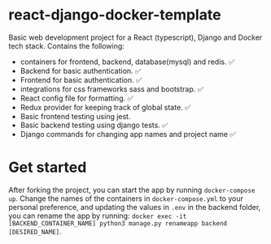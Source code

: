 # react-django-docker-template
Basic web development project for a React (typescript), Django and Docker tech stack. Contains the following:
- containers for frontend, backend, database(mysql) and redis. ✅
- Backend for basic authentication. ✅
- Frontend for basic authentication. ✅
- integrations for css frameworks sass and bootstrap. ✅
- React config file for formatting. ✅
- Redux provider for keeping track of global state. ✅
- Basic frontend testing using jest. 
- Basic backend testing using django tests. ✅
- Django commands for changing app names and project name ✅


# Get started
After forking the project, you can start the app by running `docker-compose up`.
Change the names of the containers in `docker-compose.yml` to your personal preference, and updating the values in `.env` in the backend folder, you can rename the app by running: `docker exec -it [BACKEND_CONTAINER_NAME] python3 manage.py renameapp backend [DESIRED_NAME]`.
